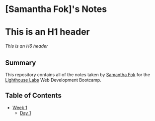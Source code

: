 # [Samantha Fok]'s Notes
# This is an H1 header
###### This is an H6 header
## Summary
This repository contains all of the notes taken by [Samantha Fok](https://github.com/samamoo) for the [Lighthouse Labs](https://www.lighthouselabs.ca/) Web Development Bootcamp.
## Table of Contents
- [Week 1](/Week_1)
  - [Day 1](/Week_1/Day_1)
